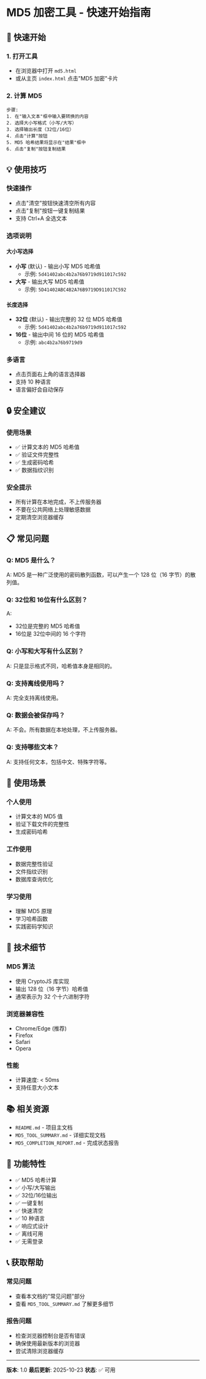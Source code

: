 # MD5 加密工具 - 快速开始指南

## 🚀 快速开始

### 1. 打开工具
- 在浏览器中打开 `md5.html`
- 或从主页 `index.html` 点击"MD5 加密"卡片

### 2. 计算 MD5
```
步骤:
1. 在"输入文本"框中输入要转换的内容
2. 选择大小写格式（小写/大写）
3. 选择输出长度（32位/16位）
4. 点击"计算"按钮
5. MD5 哈希结果将显示在"结果"框中
6. 点击"复制"按钮复制结果
```

## 💡 使用技巧

### 快速操作
- 点击"清空"按钮快速清空所有内容
- 点击"复制"按钮一键复制结果
- 支持 Ctrl+A 全选文本

### 选项说明

#### 大小写选择
- **小写** (默认) - 输出小写 MD5 哈希值
  - 示例: `5d41402abc4b2a76b9719d911017c592`
- **大写** - 输出大写 MD5 哈希值
  - 示例: `5D41402ABC4B2A76B9719D911017C592`

#### 长度选择
- **32位** (默认) - 输出完整的 32 位 MD5 哈希值
  - 示例: `5d41402abc4b2a76b9719d911017c592`
- **16位** - 输出中间 16 位的 MD5 哈希值
  - 示例: `abc4b2a76b9719d9`

### 多语言
- 点击页面右上角的语言选择器
- 支持 10 种语言
- 语言偏好会自动保存

## 🔒 安全建议

### 使用场景
- ✅ 计算文本的 MD5 哈希值
- ✅ 验证文件完整性
- ✅ 生成密码哈希
- ✅ 数据指纹识别

### 安全提示
- 所有计算在本地完成，不上传服务器
- 不要在公共网络上处理敏感数据
- 定期清空浏览器缓存

## 📋 常见问题

### Q: MD5 是什么？
A: MD5 是一种广泛使用的密码散列函数，可以产生一个 128 位（16 字节）的散列值。

### Q: 32位和 16位有什么区别？
A: 
- 32位是完整的 MD5 哈希值
- 16位是 32位中间的 16 个字符

### Q: 小写和大写有什么区别？
A: 只是显示格式不同，哈希值本身是相同的。

### Q: 支持离线使用吗？
A: 完全支持离线使用。

### Q: 数据会被保存吗？
A: 不会。所有数据在本地处理，不上传服务器。

### Q: 支持哪些文本？
A: 支持任何文本，包括中文、特殊字符等。

## 🎯 使用场景

### 个人使用
- 计算文本的 MD5 值
- 验证下载文件的完整性
- 生成密码哈希

### 工作使用
- 数据完整性验证
- 文件指纹识别
- 数据库查询优化

### 学习使用
- 理解 MD5 原理
- 学习哈希函数
- 实践密码学知识

## 🔧 技术细节

### MD5 算法
- 使用 CryptoJS 库实现
- 输出 128 位（16 字节）哈希值
- 通常表示为 32 个十六进制字符

### 浏览器兼容性
- Chrome/Edge (推荐)
- Firefox
- Safari
- Opera

### 性能
- 计算速度: < 50ms
- 支持任意大小文本

## 📚 相关资源

- `README.md` - 项目主文档
- `MD5_TOOL_SUMMARY.md` - 详细实现文档
- `MD5_COMPLETION_REPORT.md` - 完成状态报告

## 🌟 功能特性

- ✅ MD5 哈希计算
- ✅ 小写/大写输出
- ✅ 32位/16位输出
- ✅ 一键复制
- ✅ 快速清空
- ✅ 10 种语言
- ✅ 响应式设计
- ✅ 离线可用
- ✅ 无需登录

## 📞 获取帮助

### 常见问题
- 查看本文档的"常见问题"部分
- 查看 `MD5_TOOL_SUMMARY.md` 了解更多细节

### 报告问题
- 检查浏览器控制台是否有错误
- 确保使用最新版本的浏览器
- 尝试清除浏览器缓存

---

**版本**: 1.0
**最后更新**: 2025-10-23
**状态**: ✅ 可用

